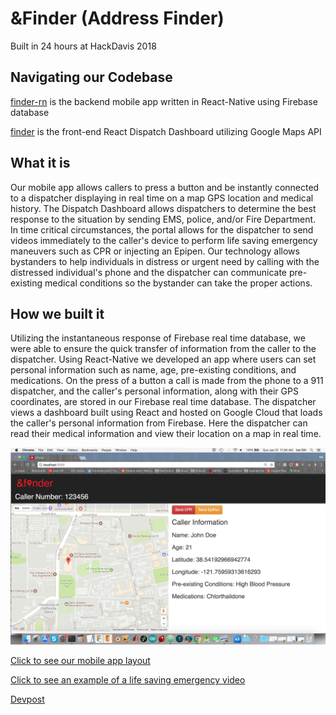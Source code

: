 # &Finder (Address Finder)
Built in 24 hours at HackDavis 2018

## Navigating our Codebase
[finder-rn](https://github.com/zsilverman/HackDavis18/tree/master/finder-rn) is the backend mobile app written in React-Native using Firebase database

[finder](https://github.com/zsilverman/HackDavis18/tree/master/finder) is the front-end React Dispatch Dashboard utilizing Google Maps API

## What it is
Our mobile app allows callers to press a button and be instantly connected to a dispatcher displaying in real time on a map GPS location and medical history. The Dispatch Dashboard allows dispatchers to determine the best response to the situation by sending EMS, police, and/or Fire Department. In time critical circumstances, the portal allows for the dispatcher to send videos immediately to the caller's device to perform life saving emergency maneuvers such as CPR or injecting an Epipen. Our technology allows bystanders to help individuals in distress or urgent need by calling with the distressed individual's phone and the dispatcher can communicate pre-existing medical conditions so the bystander can take the proper actions.

## How we built it
Utilizing the instantaneous response of Firebase real time database, we were able to ensure the quick transfer of information from the caller to the dispatcher. Using React-Native we developed an app where users can set personal information such as name, age, pre-existing conditions, and medications. On the press of a button a call is made from the phone to a 911 dispatcher, and the caller's personal information, along with their GPS coordinates, are stored in our Firebase real time database. The dispatcher views a dashboard built using React and hosted on Google Cloud that loads the caller's personal information from Firebase. Here the dispatcher can read their medical information and view their location on a map in real time.

![Dispatch dashboard](https://github.com/zsilverman/HackDavis18/blob/master/dispatch-dashboard.png)

[Click to see our mobile app layout](https://github.com/zsilverman/HackDavis18/blob/master/mobile-app.jpg)

[Click to see an example of a life saving emergency video](https://github.com/zsilverman/HackDavis18/blob/master/cpr.jpg)

[Devpost](https://devpost.com/software/finder-1jqr5z)


